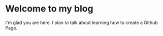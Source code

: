 # Welcome to my blog

I'm glad you are here. I plan to talk about learning how to create a Github Page.
